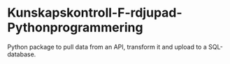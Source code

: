 # Kunskapskontroll-F-rdjupad-Pythonprogrammering
Python package to pull data from an API, transform it and upload to a SQL-database.
